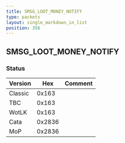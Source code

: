 ```yaml
---
title: SMSG_LOOT_MONEY_NOTIFY
type: packets
layout: single_markdown_in_list
position: 356
---
```


## SMSG_LOOT_MONEY_NOTIFY

### Status

Version    | Hex        | Comment
---------- | ---------- | ---------- 
Classic    | 0x163      | 
TBC        | 0x163      | 
WotLK      | 0x163      | 
Cata       | 0x2836     | 
MoP        | 0x2836     | 